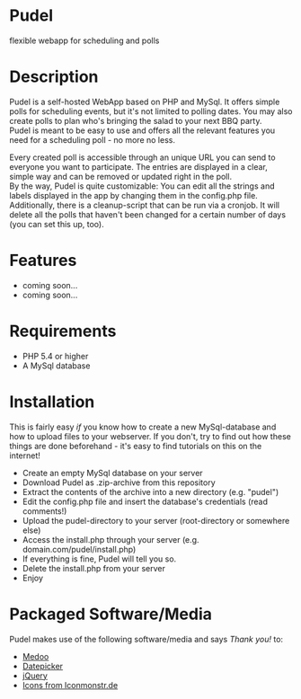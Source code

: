 # Pudel
flexible webapp for scheduling and polls

# Description
Pudel is a self-hosted WebApp based on PHP and MySql. It offers simple polls for scheduling events, but it's not limited to polling dates. You may also create polls to plan who's bringing the salad to your next BBQ party.  
Pudel is meant to be easy to use and offers all the relevant features you need for a scheduling poll - no more no less.  
    
Every created poll is accessible through an unique URL you can send to everyone you want to participate. The entries are displayed in a clear, simple way and can be removed or updated right in the poll.  
By the way, Pudel is quite customizable: You can edit all the strings and labels displayed in the app by changing them in the config.php file.  
Additionally, there is a cleanup-script that can be run via a cronjob. It will delete all the polls that haven't been changed for a certain number of days (you can set this up, too).  

# Features
- coming soon...
- coming soon...

# Requirements
- PHP 5.4 or higher  
- A MySql database  

# Installation
This is fairly easy *if* you know how to create a new MySql-database and how to upload files to your webserver. If you don't, try to find out how these things are done beforehand - it's easy to find tutorials on this on the internet!
- Create an empty MySql database on your server
- Download Pudel as .zip-archive from this repository
- Extract the contents of the archive into a new directory (e.g. "pudel")
- Edit the config.php file and insert the database's credentials (read comments!)
- Upload the pudel-directory to your server (root-directory or somewhere else)
- Access the install.php through your server (e.g. domain.com/pudel/install.php)
- If everything is fine, Pudel will tell you so.
- Delete the install.php from your server
- Enjoy

# Packaged Software/Media
Pudel makes use of the following software/media and says *Thank you!* to:
- [Medoo](https://github.com/catfan/Medoo)
- [Datepicker](https://github.com/fengyuanchen/datepicker)
- [jQuery](https://github.com/jquery/jquery)
- [Icons from Iconmonstr.de](http://www.iconmonstr.de)

